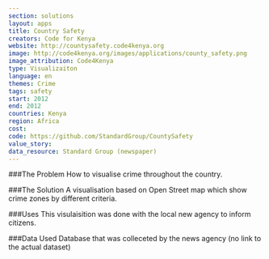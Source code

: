 ```yaml
---
section: solutions
layout: apps
title: Country Safety
creators: Code for Kenya
website: http://countysafety.code4kenya.org
image: http://code4kenya.org/images/applications/county_safety.png
image_attribution: Code4Kenya
type: Visualizaiton
language: en
themes: Crime
tags: safety
start: 2012
end: 2012
countries: Kenya
region: Africa
cost: 
code: https://github.com/StandardGroup/CountySafety
value_story: 
data_resource: Standard Group (newspaper)
---
```

###The Problem
How to visualise crime throughout the country. 

###The Solution
A visualisation based on Open Street map which show crime zones by different criteria. 

###Uses
This visulaisition was done with the local new agency to inform citizens.

###Data Used
Database that was colleceted by the news agency (no link to the actual dataset)
